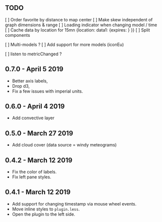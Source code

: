 ## TODO

[ ] Order favorite by distance to map center
[ ] Make skew independent of graph dimensions & range
[ ] Loading indicator when changing model / time
[ ] Cache data by location for 15mn {location: data1: {expires: } }}
[ ] Split components

[ ] Multi-models ?
[ ] Add support for more models (iconEu)

[ ] listen to metricChanged ?

## 0.7.0 - April 5 2019

- Better axis labels,
- Drop d3,
- Fix a few issues with imperial units.

## 0.6.0 - April 4 2019

- Add convective layer

## 0.5.0 - March 27 2019

- Add cloud cover (data source = windy meteograms)

## 0.4.2 - March 12 2019

- Fix the color of labels.
- Fix left pane styles.

## 0.4.1 - March 12 2019

- Add support for changing timestamp via mouse wheel events.
- Move inline styles to `plugin.less`.
- Open the plugin to the left side.

